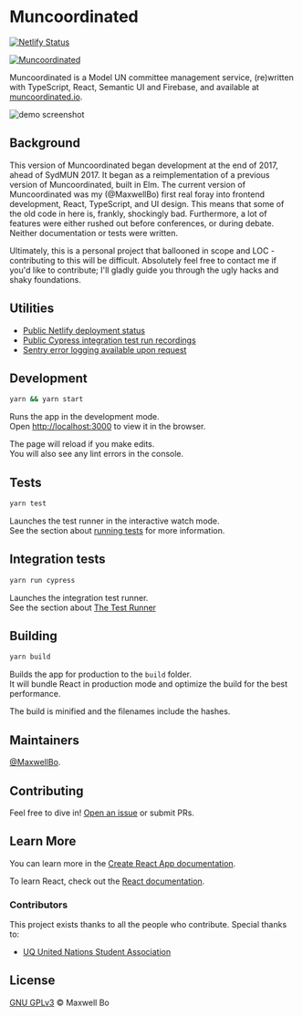 # Muncoordinated

[![Netlify Status](https://api.netlify.com/api/v1/badges/620aebdc-0c8d-4ef6-873d-cfcd154f8269/deploy-status)](https://app.netlify.com/sites/muncoordinated/deploys)

[![Muncoordinated](https://img.shields.io/endpoint?url=https://dashboard.cypress.io/badge/detailed/zxca1q&style=flat&logo=cypress)](https://dashboard.cypress.io/projects/zxca1q/runs)

Muncoordinated is a Model UN committee management service, (re)written with TypeScript, React, Semantic UI and Firebase, and available at [muncoordinated.io](https://muncoordinated.io).

![demo screenshot](public/promo.png)


## Background

This version of Muncoordinated began development at the end of 2017, ahead of SydMUN 2017. It began as a reimplementation of a previous version of Muncoordinated, built in Elm. The current version of Muncoordinated was my (@MaxwellBo) first real foray into frontend development, React, TypeScript, and UI design. This means that some of the old code in here is, frankly, shockingly bad. Furthermore, a lot of features were either rushed out before conferences, or during debate. Neither documentation or tests were written.  

Ultimately, this is a personal project that ballooned in scope and LOC - contributing to this will be difficult. Absolutely feel free to contact me  if you'd like to contribute; I'll gladly guide you through the ugly hacks and shaky foundations.

## Utilities

- [Public Netlify deployment status](https://app.netlify.com/sites/muncoordinated/deploys)
- [Public Cypress integration test run recordings](https://dashboard.cypress.io/projects/zxca1q/runs)
- [Sentry error logging available upon request](https://sentry.io/organizations/muncoordinated/issues/?project=5450534)

## Development


```sh
yarn && yarn start
```

Runs the app in the development mode.<br>
Open [http://localhost:3000](http://localhost:3000) to view it in the browser.

The page will reload if you make edits.<br>
You will also see any lint errors in the console.

## Tests


```sh
yarn test
```

Launches the test runner in the interactive watch mode.<br>
See the section about [running tests](https://facebook.github.io/create-react-app/docs/running-tests) for more information.

## Integration tests

```sh
yarn run cypress
```

Launches the integration test runner.<br>
See the section about [The Test Runner](https://docs.cypress.io/guides/core-concepts/test-runner.html)

## Building

```sh
yarn build
```

Builds the app for production to the `build` folder.<br>
It will bundle React in production mode and optimize the build for the best performance.

The build is minified and the filenames include the hashes.<br>

## Maintainers

[@MaxwellBo](https://github.com/MaxwellBo).

## Contributing

Feel free to dive in! [Open an issue](https://github.com/MaxwellBo/Muncoordinated-2/issues/new) or submit PRs.

## Learn More

You can learn more in the [Create React App documentation](https://facebook.github.io/create-react-app/docs/getting-started).

To learn React, check out the [React documentation](https://reactjs.org/).


### Contributors

This project exists thanks to all the people who contribute. Special thanks to:

- [UQ United Nations Student Association](https://www.facebook.com/UQUNSA/)


## License

[GNU GPLv3](LICENSE) © Maxwell Bo
